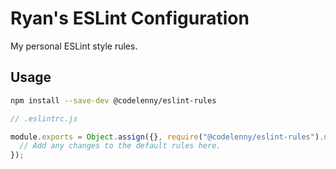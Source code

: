 # Ryan's ESLint Configuration

My personal ESLint style rules.

## Usage

```bash
npm install --save-dev @codelenny/eslint-rules
```

```js
// .eslintrc.js

module.exports = Object.assign({}, require("@codelenny/eslint-rules").node, {
  // Add any changes to the default rules here.
});
```
